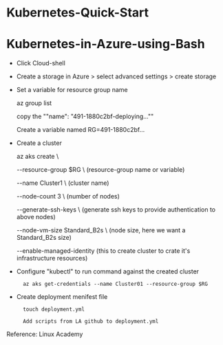 # Kubernetes-Quick-Start


# Kubernetes-in-Azure-using-Bash

- Click Cloud-shell
- Create a storage in Azure > select advanced settings > create storage


- Set a variable for resource group name

    az group list
    
    copy the ""name": "491-1880c2bf-deploying...""
    
    Create a variable named RG=491-1880c2bf...
    
    
- Create a cluster

    az aks create \
    
  --resource-group $RG \  (resource-group name or variable)
  
  --name Cluster1 \      (cluster name)
  
  --node-count 3 \        (number of nodes)
  
  --generate-ssh-keys \   (generate ssh keys to provide authentication to above nodes)
  
  --node-vm-size Standard_B2s \   (node size, here we want a Standard_B2s size)
  
  --enable-managed-identity       (this to create cluster to crate it's infrastructure resources)
  
  
- Configure "kubectl" to run command against the created cluster


        az aks get-credentials --name Cluster01 --resource-group $RG
        
        
- Create deployment menifest file

        touch deployment.yml

        Add scripts from LA github to deployment.yml
        

        
        
        
        
        





  
  
    
    
    
    




Reference: Linux Academy


